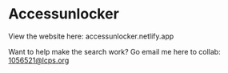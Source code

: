 # Accessunlocker

View the website here: accessunlocker.netlify.app

Want to help make the search work? Go email me here to collab: 1056521@lcps.org
